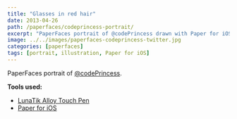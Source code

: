 ```yaml
---
title: "Glasses in red hair"
date: 2013-04-26
path: /paperfaces/codeprincess-portrait/
excerpt: "PaperFaces portrait of @codePrincess drawn with Paper for iOS on an iPad."
image: ../../images/paperfaces-codeprincess-twitter.jpg
categories: [paperfaces]
tags: [portrait, illustration, Paper for iOS]
---
```


PaperFaces portrait of [@codePrincess](https://twitter.com/codePrincess).

**Tools used:**

- [LunaTik Alloy Touch Pen](https://www.amazon.com/gp/product/B00821TR7G/ref=as_li_ss_tl?ie=UTF8&tag=mademist-20&linkCode=as2&camp=1789&creative=390957&creativeASIN=B00821TR7G)
- [Paper for iOS](https://paper.bywetransfer.com/)
